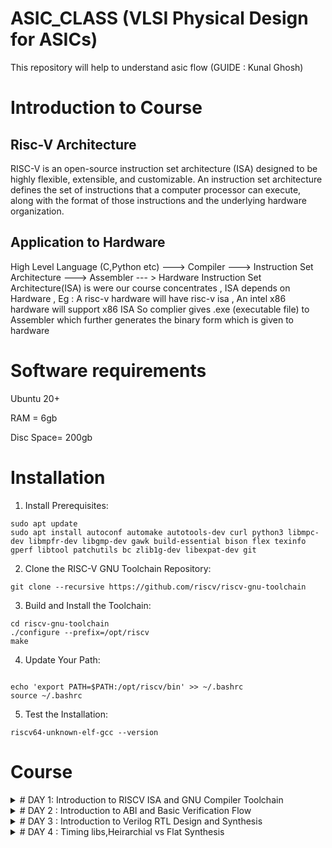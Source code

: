 # ASIC_CLASS (VLSI Physical Design for ASICs)
This repository will help to understand asic flow
(GUIDE : Kunal Ghosh)

# Introduction to Course 

## Risc-V Architecture 

RISC-V is an open-source instruction set architecture (ISA) designed to be highly flexible, extensible, 
and customizable.
An instruction set architecture defines the set of instructions that a computer processor can execute,
along with the format of those instructions and the underlying hardware organization.

## Application to Hardware

High Level Language (C,Python etc) ---> Compiler ---> Instruction Set Architecture ---> Assembler --- > Hardware 
Instruction Set Architecture(ISA) is were our course concentrates , ISA depends on Hardware , Eg : A risc-v hardware will have risc-v isa , An intel x86 hardware will support x86 ISA 
So complier gives .exe (executable file) to Assembler which further generates the binary form which is given to hardware 

# Software requirements 
Ubuntu 20+

RAM = 6gb

Disc Space= 200gb

# Installation
1. Install Prerequisites:
```
sudo apt update
sudo apt install autoconf automake autotools-dev curl python3 libmpc-dev libmpfr-dev libgmp-dev gawk build-essential bison flex texinfo gperf libtool patchutils bc zlib1g-dev libexpat-dev git

```
2. Clone the RISC-V GNU Toolchain Repository:
```
git clone --recursive https://github.com/riscv/riscv-gnu-toolchain

```
3. Build and Install the Toolchain:
```
cd riscv-gnu-toolchain
./configure --prefix=/opt/riscv
make

```
4. Update Your Path:
   
```

echo 'export PATH=$PATH:/opt/riscv/bin' >> ~/.bashrc
source ~/.bashrc

```
5. Test the Installation:
   
```
riscv64-unknown-elf-gcc --version

```

# Course

<details>
<summary># DAY 1: Introduction to RISCV ISA and GNU Compiler Toolchain</summary>
<br>
	
## Create a simple C code that counts sum of number from 1 to n 

```
#include<stdio.h>

int main(){
	int i, sum=0, n=26;
	for (i=1;i<=n; ++i) {
	sum +=i;
	}
	printf("Sum of numbers from 1 to %d is %d \n",n,sum);
	return 0;
}

```

### Using RiscV complier 
use command ``` riscv64-unknown-elf-gcc -O1 -mabi=lp64 -march=rv64i -o sumton.o sumton.c ```

![image](https://github.com/AzeemRG/asic_special_topic/assets/128957056/3a15f6fe-f7fb-46f0-962d-d4b3634f5978)

To get assembly code use command ``` riscv64-unknown-elf-objdump -d sumton.o | less```

as we are intrested in <main> type ```/main``` and hit enter 

![image](https://github.com/AzeemRG/asic_special_topic/assets/128957056/30197178-00f1-4f8c-915d-6400a235f868)

Here we can see number of intrustruction used with "-O1" optimization 

Now lets try with ```-Ofast``` optimization 

![image](https://github.com/AzeemRG/asic_special_topic/assets/128957056/7f436102-0f93-4b9a-80ff-38b540d7f659)

We can see number of instructions are reduced

![image](https://github.com/AzeemRG/asic_special_topic/assets/128957056/c4344940-0cc6-48ae-b8a5-572f38792582)

### Spike Simulation & Debugging
Spike simulates the execution of RISC-V instructions on a virtual processor, allowing developers to run and analyze RISC-V programs without the need for physical hardware. This simulator accurately models the behavior of a RISC-V processor according to the RISC-V Instruction Set Architecture (ISA) specifications

``` spike pk sumton.o```

![image](https://github.com/AzeemRG/asic_special_topic/assets/128957056/2b6c6ba7-0e0c-4983-9dea-2083a48692ec)


for debugging we use ``` spike -d pk sum1ton.c ```

![image](https://github.com/AzeemRG/asic_special_topic/assets/128957056/43d1db63-7342-4633-a72a-9f4e353481b4)






# Integer Number Representation
## Unsigned numbers 

Unsigned numbers play a crucial role in the RISC-V Instruction Set Architecture (ISA). In RISC-V, unsigned numbers are non-negative integers represented in binary format. They are fundamental for various arithmetic and logical operations, providing a foundation for tasks like data manipulation, memory addressing, and comparisons within the processor.

They range from  0 to 2^(N) - 1.

## Signed numbers 

They represent both positive and neagtive numbers including zero.

They range from (2^(N-1)) to 2^(N-1) - 1.


### 64-bit Number system of Unsigned Numbers

```
#include <stdio.h>
#include <math.h>

int main(){
	unsigned long long int max = (unsigned long long int) (pow(2,64) -1);
	unsigned long long int min = (unsigned long long int) (pow(2,64) *(-1));
	printf("lowest number represented by unsigned 64-bit integer is %llu\n",min);
	printf("highest number represented by unsigned 64-bit integer is %llu\n",max);
	return 0;
}
```

![image](https://github.com/AzeemRG/asic_special_topic/assets/128957056/6a021bb7-bac2-4629-80d7-c32babe93ffd)


### 64-bit Number system of Signed Numbers

```
#include <stdio.h>
#include <math.h>

int main(){
	long long int max = (long long int) (pow(2,63) -1);
	long long int min = (long long int) (pow(2,63) *(-1));
	printf("lowest number represented by signed 64-bit integer is %lld\n",min);
	printf("highest number represented by signed 64-bit integer is %lld\n",max);
	return 0;
}
```

![image](https://github.com/AzeemRG/asic_special_topic/assets/128957056/0129a96b-01d3-4e56-82d3-38425f1237c8)




</details>
<details>
<summary> # DAY 2 : Introduction to ABI and Basic Verification Flow </summary>
<br>
	
# Application Binary Interface (ABI)
## Introduction

The Application Binary Interface (ABI) serves as a bridge between software and hardware in a computer system. It defines the conventions and interfaces that enable compatibility between different software components, such as compilers, libraries, and operating systems, running on the same hardware architecture

In the context of an Instruction Set Architecture (ISA), an ABI establishes rules for function calling conventions, parameter passing, register usage, and memory layout. This standardized interface ensures seamless interaction between software layers and hardware, fostering portability and interoperability across diverse software ecosystems on a given ISA.

## Memory Allocation

Memory allocation is the process of reserving and assigning segments of a computer's memory space for various data structures and program components, enabling efficient storage and retrieval of information during program execution.

### Little Endian 

   In little-endian representation, you store the least significant byte (LSB) at the lowest memory address and the most significant byte (MSB) at the highest memory address.

   For example : 
   ```
    Decimal Value: 1311768467463790320 (0x123456789ABCDEF0 in hexadecimal)

    Little-Endian Representation (in bytes): 0xF0 0xDE 0xBC 0x9A 0x78 0x56 0x34 0x12

   ```

### Big Endian 

 In big-endian representation, you store the most significant byte (MSB) at the lowest memory address and the least significant byte (LSB) at the highest memory address.

 For example :
  ```
   Decimal Value: 1311768467463790320 (0x123456789ABCDEF0 in hexadecimal)

   Big-Endian Representation (in bytes): 0x12 0x34 0x56 0x78 0x9A 0xBC 0xDE 0xF0

```

# LOAD , ADD , STORE instruction
## Introduction 

LOAD instruction retrieves data from memory, transferring it to a register in a computer's architecture, enabling data access for computation. 
ADD instruction performs arithmetic addition on values within registers, contributing to mathematical and logical operations.
STORE instruction writes data from a register to memory, facilitating the storage of computed results or values for later use in a program.

Example for LOAD:
```
LW R1, 16(R2)
This RISC-V instruction loads a 32-bit word from memory at address R2 + 16 into register R1
```
Example for ADD:
```
ADD R3, R1, R2
The RISC-V ADD instruction adds the values in registers R1 and R2, storing the result in register R3.
```
Example for STORE:
```
SW R5, 8(R4)
This RISC-V instruction stores the value from register R5 into memory at address R4 + 8.
```

# 32-bit registers (RISC-V ISA)

![image](https://github.com/AzeemRG/asic_special_topic/assets/128957056/70ab0325-f800-4f93-818a-dd100a3100d7)

# ABI Names

Application Binary Interface (ABI) names refer to standardized conventions used to define the interface between different software components, such as compilers, libraries, and operating systems, within a given architecture. These names provide a consistent way to represent data types, function calling conventions, register usage, and more, ensuring compatibility and seamless communication across diverse software layers. ABI names play a vital role in enabling portability and interoperability in software development for specific hardware architectures like x86, ARM, or RISC-V.


![image](https://github.com/AzeemRG/asic_special_topic/assets/128957056/d29e6e30-c14a-4d13-8ad5-9f9fdc8bc94a)


# LAB for ABI function calls
## C programm using ABI function call 

create one .c and assembly file (.s)

![image](https://github.com/AzeemRG/asic_special_topic/assets/128957056/8ec712f4-da76-4761-9e01-218443667ab5)

Now use command  
``` riscv64-unknown-elf-gcc -O1 -mabi=lp64 -march=rv64i -o sum1to20.o sum1to20.c load.s ```
``` spike pk sum1to20.o ```
``` riscv64-unknown-elf-objdump -d sum1to20.o | less ```


![image](https://github.com/AzeemRG/asic_special_topic/assets/128957056/855bcd13-709b-43f0-b270-e567e7ec5d8b)

![image](https://github.com/AzeemRG/asic_special_topic/assets/128957056/27af99aa-30c0-4851-96ea-2a0371564320)




</details>
<details>
<summary> # DAY 3 : Introduction to Verilog RTL Design and Synthesis </summary>
<br>

# Introduction to Yosys and Logic Synthesis

![image](https://github.com/AzeemRG/asic_special_topic/assets/128957056/99a7c6bd-4f6c-4a3b-8935-29bba023f633)

## Yosys : Introduction and more

 ![image](https://github.com/AzeemRG/asic_special_topic/assets/128957056/5e98785c-db52-4e1e-a508-54e910c1e634)

  Yosys is a opensource framework for verilog RTL synthesis. Yosys helps convert the higher-level hardware description in a language like Verilog into a lower-level netlist representation that can be used for 
    further steps of RTL to netlist flow.

  ![image](https://github.com/AzeemRG/asic_special_topic/assets/128957056/b632ed60-2523-42e2-ab5d-72c540c3f67a)

 ##### Netlist : A netlist is a structural representation of a digital circuit, comprising interconnected gates, flip-flops, and other logic elements.
 ##### Synthesis : Synthesis is the process of transforming a high-level hardware description into a lower-level representation suitable for implementation in hardware.
 ##### RTL : (Register Transfer Level) is a hardware description abstraction capturing digital circuit behavior through sequential logic elements and data transfers between registers.
 ##### Syntthesizer :  Synthesizer is the tool that we use for converting the RTL to netlist
 ##### .lib : Collection of various Logical Modules
   
![image](https://github.com/AzeemRG/asic_special_topic/assets/128957056/b1648cde-bf15-4934-b385-23ff816c4792)

 Setup Time: The minimum time a data input must be stable before the clock edge, ensuring it's properly captured by a flip-flop.

 Hold Time: The minimum time a data input must remain stable after the clock edge, maintaining its validity for proper flip-flop operation.

 # Lab Work for Day 3 

 Enable administrative mode using command ``` sudo -i ```

 Go to verilog_files and invoke yosys 

 ![image](https://github.com/AzeemRG/asic_special_topic/assets/128957056/397a02ee-acdb-4681-a004-c01cea50baf8)

 Read Library using command ``` read_liberty -lib ../lib/sky130_fd_sc_hd__tt_025C_1v80.lib ```
 
 Read Design using command ``` read_verilog good_mux.v ```
 
 Go to synthesis step using command ``` synth -top good_mux ```

 good_mux.v 
 ```
module good_mux (input i0 , input i1 , input sel , output reg y);
always @ (*)
begin
	if(sel)
		y <= i1;
	else 
		y <= i0;
end
endmodule

```

 ![image](https://github.com/AzeemRG/asic_special_topic/assets/128957056/9d09fc3c-78dd-473a-9835-acd761827568)

 After complition of synthesis we will go for genrating netlist. 

 We will generate netlist using ABC tool which is present in yosys itself.
 
 Use command ``` abc -liberty ../lib/sky130_fd_sc_hd__tt_025C_1v80.lib ```

 ![image](https://github.com/AzeemRG/asic_special_topic/assets/128957056/8554f392-e149-4d6f-bafa-0302caebcbc0)

To see the logic level design use command ```show ```

![image](https://github.com/AzeemRG/asic_special_topic/assets/128957056/8c5d8eed-36d1-4f96-b232-1d056c889641) 

Here is the Logc level RTL of good_mux

![image](https://github.com/AzeemRG/asic_special_topic/assets/128957056/aab789c4-bbc1-4126-8bcd-26aaac536bc5)

To see or change the netlist 

use command ``` write_verilog good_mux_netlist.v ``` and ``` !gedit good_mux_netlist.v ```

![image](https://github.com/AzeemRG/asic_special_topic/assets/128957056/75e4bf12-030a-4471-8c65-e3cdd47d4312)

Here is the netlist for the mux example used

![image](https://github.com/AzeemRG/asic_special_topic/assets/128957056/30160938-3252-44d3-8225-bcbd7384be42)

To simplify the netlist use command ``` write_verilog -noattr good_mux_net.v ``` 

![image](https://github.com/AzeemRG/asic_special_topic/assets/128957056/8d7db4ab-f826-4eba-b757-5fa9780cf1f8)

Here is the simpligied netlist

![image](https://github.com/AzeemRG/asic_special_topic/assets/128957056/0ae46adb-8f16-4ba3-9c0c-5ae050b82e5a)



 </details>
<details>
<summary> # DAY 4 : Timing libs,Heirarchial vs Flat Synthesis </summary>
<br>

# Introduction to .lib files 

 1. Definition and Purpose:
	A .lib file is a text-based file that contains information about various digital standard cells, their electrical characteristics, timing behavior, power consumption, and other important parameters. These cells are the fundamental 		building blocks of digital logic circuits. The purpose of a .lib file is to provide a comprehensive database of standard cell information that designers can use during different stages of the design process.

 2. Contents of a .lib File:
    A typical .lib file includes the following types of information:

    Cell Definitions: Each standard cell is defined with its logical functionality, pin connections, and layout information.
    
    Timing Information: This includes delay models, rise and fall times, input and output capacitances, and propagation delays for different input and output conditions.
    
    Power Characteristics: Information about power consumption, such as static power (leakage power) and dynamic power consumption for different input patterns and switching frequencies
    .
    Voltage and Temperature Dependencies: Timing and power characteristics can vary with supply voltage and temperature, so .lib files often provide models for different operating conditions.
    
    Constraints and Guidelines: Some .lib files include guidelines for using certain cells, such as recommended usage scenarios and design considerations.

 # sky130_fd_sc_hd__tt_025C_1v80.lib 

   The name "sky130_fd_sc_hd__tt_025C_1v80.lib" is the library we will use to access the examples like good_mux wtc

    sky130: Refers to the SkyWater 130nm process technology.
    
    fd: Stands for "foundry default," indicating that it's a default library for the process.
    
    sc: Likely denotes "standard cell," which are the basic building blocks of digital logic.
    
    hd: Possibly stands for "high-density," indicating a library optimized for high-density designs.
    
    tt_025C: Likely specifies the temperature at which the library's timing characteristics are characterized (in this case, 25°C).
    
    1v80: Indicates the nominal supply voltage of 1.8V.

 # Hirarchial vs Flat Synthesis 

   Hierarchical Synthesis:
    Hierarchical synthesis involves breaking down a complex design into smaller, more manageable modules or hierarchies. Each module represents a functional block of the design, and these modules can be further divided into sub-modules.         The design hierarchy often mirrors the logical and functional structure of the system being designed.

   Flat Synthesis : 
      Flat synthesis involves synthesizing the entire design as a single, monolithic entity without breaking it into smaller hierarchical modules. In a flat design, all logic is synthesized together, 
      regardless of its functional separation.

  Choosing Between Hierarchical and Flat Synthesis:

  The choice between hierarchical and flat synthesis depends on the complexity of the design, the design team's familiarity with the approach, and the tools being used. Generally:

    Hierarchical Synthesis: This approach is favored for larger designs with clear functional divisions and for designs that are expected to be reused or maintained over time.

    Flat Synthesis: This approach can be useful for smaller designs, designs with highly interconnected logic, or situations where global optimizations are crucial

  # Here are the two examples of files that shows difference between flat and Heirarchial

   Use the above commands used in Day 3 to open the files using yosys interface

  Heirarchial : multiple_modules_hier.v

  ```
    /* Generated by Yosys 0.32+51 (git sha1 6405bbab1, gcc 12.3.0-1ubuntu1~22.04 -fPIC -Os) */

module multiple_modules(a, b, c, y);
  input a;
  wire a;
  input b;
  wire b;
  input c;
  wire c;
  wire net1;
  output y;
  wire y;
  sub_module1 u1 (
    .a(a),
    .b(b),
    .y(net1)
  );
  sub_module2 u2 (
    .a(net1),
    .b(c),
    .y(y)
  );
endmodule

module sub_module1(a, b, y);
  wire _0_;
  wire _1_;
  wire _2_;
  input a;
  wire a;
  input b;
  wire b;
  output y;
  wire y;
  sky130_fd_sc_hd__and2_0 _3_ (
    .A(_1_),
    .B(_0_),
    .X(_2_)
  );
  assign _1_ = b;
  assign _0_ = a;
  assign y = _2_;
endmodule

module sub_module2(a, b, y);
  wire _0_;
  wire _1_;
  wire _2_;
  input a;
  wire a;
  input b;
  wire b;
  output y;
  wire y;
  sky130_fd_sc_hd__or2_0 _3_ (
    .A(_1_),
    .B(_0_),
    .X(_2_)
  );
  assign _1_ = b;
  assign _0_ = a;
  assign y = _2_;
endmodule

```

Here is the Logical Level RTL

![image](https://github.com/AzeemRG/asic_special_topic/assets/128957056/a864da86-6d6d-477c-8a2b-c16eb6961e24)

Flat : multiple_modules_flat.v

``` 
  /* Generated by Yosys 0.32+51 (git sha1 6405bbab1, gcc 12.3.0-1ubuntu1~22.04 -fPIC -Os) */

module multiple_modules(a, b, c, y);
  wire _0_;
  wire _1_;
  wire _2_;
  wire _3_;
  wire _4_;
  wire _5_;
  input a;
  wire a;
  input b;
  wire b;
  input c;
  wire c;
  wire net1;
  wire \u1.a ;
  wire \u1.b ;
  wire \u1.y ;
  wire \u2.a ;
  wire \u2.b ;
  wire \u2.y ;
  output y;
  wire y;
  sky130_fd_sc_hd__and2_0 _6_ (
    .A(_1_),
    .B(_0_),
    .X(_2_)
  );
  sky130_fd_sc_hd__or2_0 _7_ (
    .A(_4_),
    .B(_3_),
    .X(_5_)
  );
  assign _4_ = \u2.b ;
  assign _3_ = \u2.a ;
  assign \u2.y  = _5_;
  assign \u2.a  = net1;
  assign \u2.b  = c;
  assign y = \u2.y ;
  assign _1_ = \u1.b ;
  assign _0_ = \u1.a ;
  assign \u1.y  = _2_;
  assign \u1.a  = a;
  assign \u1.b  = b;
  assign net1 = \u1.y ;
endmodule
```

Here is the Logic Level RTL 

![image](https://github.com/AzeemRG/asic_special_topic/assets/128957056/0f53ea8e-17bf-446b-81c8-12323b4b5f4c)


# Flop-Coding Styles , Syhnthesis and Optimisations 

Flip-flops, often referred to as flops.

Here are some usage of flip flops

Memory Elements:
Flip-flops provide memory elements that can store binary values (0 or 1) over time. This ability to retain information is fundamental to building sequential logic circuits like registers and memory.

Clock Synchronization:
Flip-flops are often triggered by clock signals, allowing them to synchronize with the clock's rising or falling edges. This synchronization is vital for managing the timing and sequencing of operations within a digital system.

Sequential Logic:
Digital systems often require the ability to respond to previous inputs or states. Flip-flops enable the creation of sequential logic circuits, where the current state depends on both the current inputs and the previous states.

State Machines:
Sequential circuits built using flip-flops can implement state machines, which are used to model systems that have different operational modes and respond differently based on their current state and inputs.

Counters and Registers:
Flip-flops are the building blocks of counters and registers. Counters are used for tasks like generating clock dividers, frequency dividers, and timing events. Registers are used for temporary data storage, data manipulation, and data transfer between different parts of a circuit.

Now here are the examples of different styles.

1. DFF with Asynchronous Reset : 

     This type of DFF includes an asynchronous reset input. The primary purpose of the asynchronous reset is to allow you to immediately clear the stored value of the flip-flop to a known state (usually '0') regardless of the clock signal.
       When the reset input is asserted, the flip-flop's output is cleared, and this happens asynchronously, meaning it's not dependent on the clock signal.

  Here are the example of file from same .lib
    dff_asyncres_syncres.v
```
module dff_asyncres_syncres ( input clk , input async_reset , input sync_reset , input d , output reg q );
always @ (posedge clk , posedge async_reset)
begin
	if(async_reset)
		q <= 1'b0;
	else if (sync_reset)
		q <= 1'b0;
	else	
		q <= d;
end
endmodule
```

     
3. DFF with Aynchronous Set : 

     Similar to the DFF with asynchronous reset, a DFF with asynchronous set includes an asynchronous set input. When the set input is asserted, the flip-flop's output is immediately set to a high state (usually '1') regardless of the clock
       signal. The asynchronous set also operates independently of the clock signal and can be useful for initializing registers to a known state when certain conditions are met.

     dff_async_set.v
```
module dff_async_set ( input clk ,  input async_set , input d , output reg q );
always @ (posedge clk , posedge async_set)
begin
	if(async_set)
		q <= 1'b1;
	else	
		q <= d;
end
endmodule
```

5. DFF with Synchronous Reset:

      In this style of DFF, the reset input is synchronous, meaning the flip-flop responds to the reset signal only when a clock edge occurs. The stored value is cleared to a known state when the reset input is asserted and a clock edge
            occurs simultaneously. This ensures that the reset operation is synchronized with the clock signal, which helps avoid potential glitches and timing issues.

   dff_syncres.v
```
module dff_syncres ( input clk , input async_reset , input sync_reset , input d , output reg q );
always @ (posedge clk )
begin
	if (sync_reset)
		q <= 1'b0;
	else	
		q <= d;
end
endmodule
```

7. DFF with Asynchronous Reset and Synchronous Reset : 
        
      This style combines both asynchronous and synchronous reset behaviors. The flip-flop has both an asynchronous reset input and a synchronous reset input. The asynchronous reset clears the flip-flop's output asynchronously, similar to
         the first style. The synchronous reset, on the other hand, clears the output to a known state only when a clock edge occurs simultaneously with the reset input being asserted. This provides the benefits of both asynchronous and
          synchronous reset mechanisms.

   dff_asyncres_syncres.v
```
module dff_asyncres_syncres ( input clk , input async_reset , input sync_reset , input d , output reg q );
always @ (posedge clk , posedge async_reset)
begin
	if(async_reset)
		q <= 1'b0;
	else if (sync_reset)
		q <= 1'b0;
	else	
		q <= d;
end
endmodule
```

# Flop Synthesis , Simulation and Optimization

 1. D Flip-Flop with Asynchronous Reset
    For Simulation follow the commands
    ```
       
    cd VLSI/sky130RTLDesignAndSynthesisWorkshop/verilog_files
    iverilog dff_asyncres.v tb_dff_asyncres.v
    ./a.out
    gtkwave tb_dff_asyncres.vcd
    
    ```
   After simulation u will get a Waveform that shows the asynchronus behaviour 
    
![image](https://github.com/AzeemRG/asic_special_topic/assets/128957056/5be49254-5ff9-49cd-be98-69519f5a3eb7)

   To see the Logic Level RTL use these commands
   ``` 

cd vsd/sky130RTLDesignAndSynthesisWorkshop/verilog_files

yosys

read_liberty -lib ../lib/sky130_fd_sc_hd__tt_025C_1v80.lib

read_verilog dff_asyncres.v

synth -top dff_asyncres

dfflibmap -liberty ../lib/sky130_fd_sc_hd__tt_025C_1v80.lib

abc -liberty ../lib/sky130_fd_sc_hd__tt_025C_1v80.lib

show
```


  ![image](https://github.com/AzeemRG/asic_special_topic/assets/128957056/7032b02e-465b-4bc1-901e-f70ff9f86f6f)

Now do same for remaining three styles 

2. D Flip_Flop with Asynchronous Set 

  ![image](https://github.com/AzeemRG/asic_special_topic/assets/128957056/446cd2a0-d0b5-4d9c-84cb-7a0e213d8b68)

  ![image](https://github.com/AzeemRG/asic_special_topic/assets/128957056/219ad96b-7c34-4582-9646-5805c00df4c1)

3. D Flip-Flop with Synchronous Reset

   ![image](https://github.com/AzeemRG/asic_special_topic/assets/128957056/fe945fb0-f7fa-4c2f-aee6-c2f6bf5d93dc)


  ![image](https://github.com/AzeemRG/asic_special_topic/assets/128957056/1c0c7a11-df39-4c86-b9cc-3da0ca7b7ada)

### Optimizations

This is another example of multiplication file 

![image](https://github.com/AzeemRG/asic_special_topic/assets/128957056/c6a1fed2-aa33-4eef-9eb4-7bc8106cd682)

Invoke yosys from verilog_files directory as done earlier 

run synthesis and check for info as done earlier

![image](https://github.com/AzeemRG/asic_special_topic/assets/128957056/ed768908-5b9c-4e88-a47c-59a8ba6295a6)

Here is the Logic Level Diagram 

![image](https://github.com/AzeemRG/asic_special_topic/assets/128957056/db4b84a3-287e-4d0f-a1d8-95413a924a60)

Here is the generated netlist which is optimized 

![image](https://github.com/AzeemRG/asic_special_topic/assets/128957056/3147848f-7611-4b77-bdc8-316d6d28213c)

Similarly for other example 

![image](https://github.com/AzeemRG/asic_special_topic/assets/128957056/73bf2ba7-5b00-4c5e-8f47-ce7d2bfe552c)


![image](https://github.com/AzeemRG/asic_special_topic/assets/128957056/8a2e6ae3-fde7-43b8-bb36-e18dc5dcb4c1)


![image](https://github.com/AzeemRG/asic_special_topic/assets/128957056/0869d12d-c1ed-4609-9f54-eb17c0be79e2)
   ![image](https://github.com/AzeemRG/asic_special_topic/assets/128957056/6bfe373e-d5dc-483d-a82b-576da5032b9c)





  



    





 

 


   









